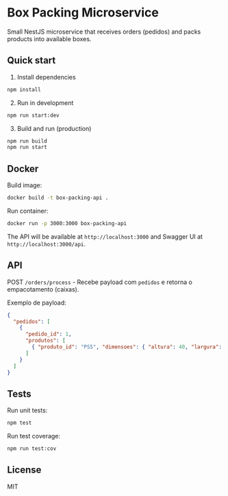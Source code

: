 # Box Packing Microservice

Small NestJS microservice that receives orders (pedidos) and packs products into available boxes.

## Quick start

1. Install dependencies

```bash
npm install
```

2. Run in development

```bash
npm run start:dev
```

3. Build and run (production)

```bash
npm run build
npm run start
```

## Docker

Build image:

```bash
docker build -t box-packing-api .
```

Run container:

```bash
docker run -p 3000:3000 box-packing-api
```

The API will be available at `http://localhost:3000` and Swagger UI at `http://localhost:3000/api`.

## API

POST `/orders/process` - Recebe payload com `pedidos` e retorna o empacotamento (caixas).

Exemplo de payload:

```json
{
  "pedidos": [
    {
      "pedido_id": 1,
      "produtos": [
        { "produto_id": "PS5", "dimensoes": { "altura": 40, "largura": 10, "comprimento": 25 } }
      ]
    }
  ]
}
```

## Tests

Run unit tests:

```bash
npm test
```

Run test coverage:

```bash
npm run test:cov
```

## License

MIT
